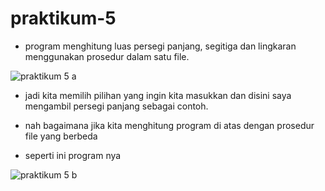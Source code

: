 # praktikum-5


- program menghitung luas persegi panjang, segitiga dan lingkaran menggunakan prosedur dalam satu file.

![praktikum 5 a](https://user-images.githubusercontent.com/93004934/142643212-16d496d5-34e6-42e7-beab-5ac4ccd37bd9.png)

- jadi kita memilih pilihan yang ingin kita masukkan dan disini saya mengambil persegi panjang sebagai contoh.

- nah bagaimana jika kita menghitung program di atas dengan prosedur file yang berbeda
- seperti ini program nya

![praktikum 5 b](https://user-images.githubusercontent.com/93004934/142645965-6fa1a97d-e527-4443-9f5e-8530588a5565.png)


